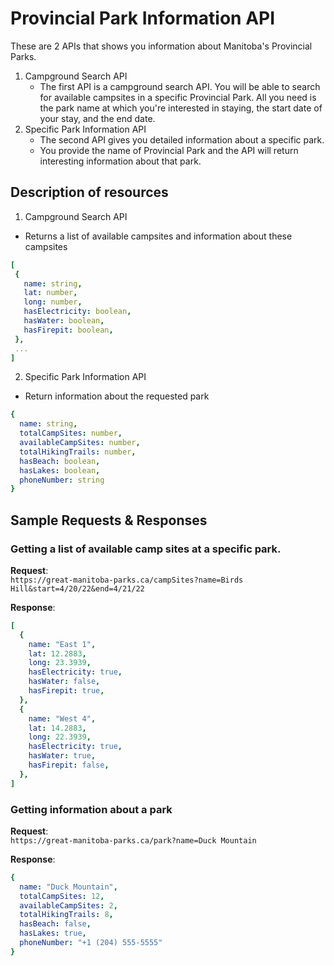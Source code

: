 
# Provincial Park Information API 
These are 2 APIs that shows you information about Manitoba's Provincial Parks. 
1. Campground Search API 
   * The first API is a campground search API. You will be able to search for available campsites in a specific Provincial Park. All you need is the park name at which you're interested in staying, the start date of your stay, and the end date.  
2. Specific Park Information API
   * The second API gives you detailed information about a specific park. 
   * You provide the name of Provincial Park and the API will return interesting information about that park. 

## Description of resources  
   1. Campground Search API
   * Returns a list of available campsites and information about these campsites  
   ```yaml
   [  
    {  
      name: string,  
      lat: number,  
      long: number,  
      hasElectricity: boolean,  
      hasWater: boolean,  
      hasFirepit: boolean,  
    }, 
    ...  
  ]   
  ```
  2. Specific Park Information API
  * Return information about the requested park  
  ```yaml
  {  
    name: string,  
    totalCampSites: number,  
    availableCampSites: number,  
    totalHikingTrails: number,  
    hasBeach: boolean,  
    hasLakes: boolean,  
    phoneNumber: string  
  }  
```
  
## Sample Requests & Responses

### Getting a list of available camp sites at a specific park.

**Request**:   
```https://great-manitoba-parks.ca/campSites?name=Birds Hill&start=4/20/22&end=4/21/22``` 

**Response**: 
```yaml
[
  {
    name: "East 1",
    lat: 12.2883,
    long: 23.3939,
    hasElectricity: true,
    hasWater: false,
    hasFirepit: true,
  },
  {
    name: "West 4",
    lat: 14.2883,
    long: 22.3939,
    hasElectricity: true,
    hasWater: true,
    hasFirepit: false,
  },
]
```

### Getting information about a park

**Request**:  
```https://great-manitoba-parks.ca/park?name=Duck Mountain``` 

**Response**: 
```yaml
{
  name: "Duck Mountain",
  totalCampSites: 12,
  availableCampSites: 2,
  totalHikingTrails: 8,
  hasBeach: false,
  hasLakes: true,
  phoneNumber: "+1 (204) 555-5555"
}
```


  
